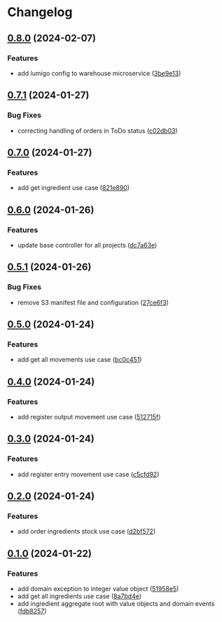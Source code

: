 # Changelog

## [0.8.0](https://github.com/soymichelt/restaurant-microservices/compare/warehouse-v0.7.1...warehouse-v0.8.0) (2024-02-07)


### Features

* add lumigo config to warehouse microservice ([3be9e13](https://github.com/soymichelt/restaurant-microservices/commit/3be9e13393b7d17ac2682fd799c2376d243596a5))

## [0.7.1](https://github.com/soymichelt/restaurant-microservices/compare/warehouse-v0.7.0...warehouse-v0.7.1) (2024-01-27)


### Bug Fixes

* correcting handling of orders in ToDo status ([c02db03](https://github.com/soymichelt/restaurant-microservices/commit/c02db03b77fad4570dbfb099a9210787f7b4c652))

## [0.7.0](https://github.com/soymichelt/restaurant-microservices/compare/warehouse-v0.6.0...warehouse-v0.7.0) (2024-01-27)


### Features

* add get ingredient use case ([821e890](https://github.com/soymichelt/restaurant-microservices/commit/821e890e0bbe04fda501f9e8f9e4bbde97abeae3))

## [0.6.0](https://github.com/soymichelt/restaurant-microservices/compare/warehouse-v0.5.1...warehouse-v0.6.0) (2024-01-26)


### Features

* update base controller for all projects ([dc7a63e](https://github.com/soymichelt/restaurant-microservices/commit/dc7a63eb5a5f885c37c05c6a72f7e241176c7cba))

## [0.5.1](https://github.com/soymichelt/restaurant-microservices/compare/warehouse-v0.5.0...warehouse-v0.5.1) (2024-01-26)


### Bug Fixes

* remove S3 manifest file and configuration ([27ce6f3](https://github.com/soymichelt/restaurant-microservices/commit/27ce6f3652f529533dc8bddddc9dde659f5d0782))

## [0.5.0](https://github.com/soymichelt/restaurant-microservices/compare/warehouse-v0.4.0...warehouse-v0.5.0) (2024-01-24)


### Features

* add get all movements use case ([bc0c451](https://github.com/soymichelt/restaurant-microservices/commit/bc0c451efe25326f06136fa03f6fbb9e039faabc))

## [0.4.0](https://github.com/soymichelt/restaurant-microservices/compare/warehouse-v0.3.0...warehouse-v0.4.0) (2024-01-24)


### Features

* add register output movement use case ([512715f](https://github.com/soymichelt/restaurant-microservices/commit/512715fd44fd6594b5da179962ef2ee293d2ae8b))

## [0.3.0](https://github.com/soymichelt/restaurant-microservices/compare/warehouse-v0.2.0...warehouse-v0.3.0) (2024-01-24)


### Features

* add register entry movement use case ([c5cfd92](https://github.com/soymichelt/restaurant-microservices/commit/c5cfd92282954eca23e8071d51445e095cd6b010))

## [0.2.0](https://github.com/soymichelt/restaurant-microservices/compare/warehouse-v0.1.0...warehouse-v0.2.0) (2024-01-24)


### Features

* add order ingredients stock use case ([d2bf572](https://github.com/soymichelt/restaurant-microservices/commit/d2bf57235ca703cc0823f54625237b7ab8bcdb97))

## [0.1.0](https://github.com/soymichelt/restaurant-microservices/compare/warehouse-v0.0.1...warehouse-v0.1.0) (2024-01-22)


### Features

* add domain exception to integer value object ([51958e5](https://github.com/soymichelt/restaurant-microservices/commit/51958e5c595f8d98634342e7f87ee824607a4a47))
* add get all ingredients use case ([8a7bd4e](https://github.com/soymichelt/restaurant-microservices/commit/8a7bd4eee72b281fcf9b1a395df206d712e6fba4))
* add ingredient aggregate root with value objects and domain events ([fdb8257](https://github.com/soymichelt/restaurant-microservices/commit/fdb825796fd02d4f0cfd75c020426025b0d80b3b))
